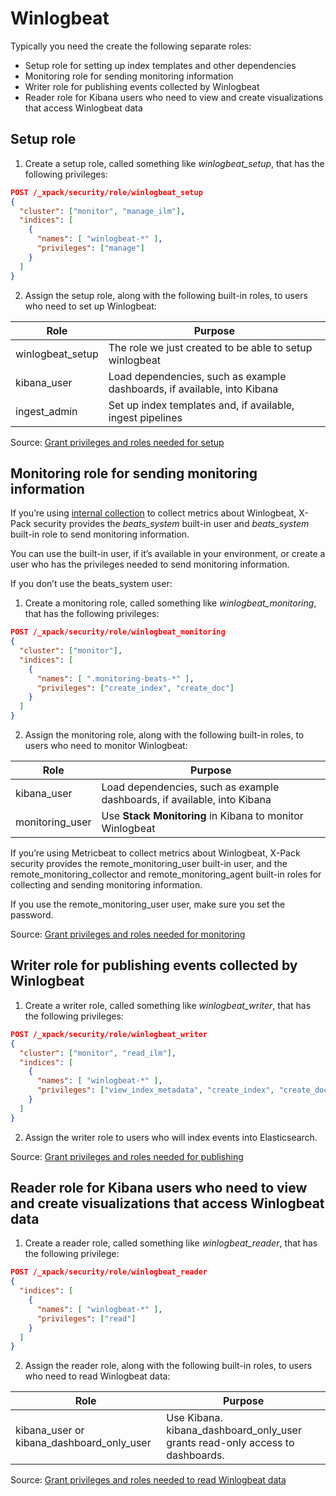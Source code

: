# Winlogbeat

Typically you need the create the following separate roles:

- Setup role for setting up index templates and other dependencies
- Monitoring role for sending monitoring information
- Writer role for publishing events collected by Winlogbeat
- Reader role for Kibana users who need to view and create visualizations that access Winlogbeat data

## Setup role
1. Create a setup role, called something like _winlogbeat_setup_, that has the following privileges:

```json
POST /_xpack/security/role/winlogbeat_setup
{
  "cluster": ["monitor", "manage_ilm"],
  "indices": [
    {
      "names": [ "winlogbeat-*" ],
      "privileges": ["manage"]
    }
  ]
}
```

2. Assign the setup role, along with the following built-in roles, to users who need to set up Winlogbeat:

| Role  | Purpose  |
|---|---|
| winlogbeat_setup | The role we just created to be able to setup winlogbeat|
| kibana_user | Load dependencies, such as example dashboards, if available, into Kibana | 
| ingest_admin | Set up index templates and, if available, ingest pipelines |

Source: [Grant privileges and roles needed for setup](https://www.elastic.co/guide/en/beats/winlogbeat/current/feature-roles.html#privileges-to-setup-beats)

## Monitoring role for sending monitoring information

If you’re using [internal collection](https://www.elastic.co/guide/en/beats/winlogbeat/current/monitoring-internal-collection.html) to collect metrics about Winlogbeat, X-Pack security provides the _beats_system_ built-in user and _beats_system_ built-in role to send monitoring information. 

You can use the built-in user, if it’s available in your environment, or create a user who has the privileges needed to send monitoring information.

If you don’t use the beats_system user:

1. Create a monitoring role, called something like _winlogbeat_monitoring_, that has the following privileges:

```json
POST /_xpack/security/role/winlogbeat_monitoring
{
  "cluster": ["monitor"],
  "indices": [
    {
      "names": [ ".monitoring-beats-*" ],
      "privileges": ["create_index", "create_doc"]
    }
  ]
}
```

2. Assign the monitoring role, along with the following built-in roles, to users who need to monitor Winlogbeat:

| Role  | Purpose  |
|---|---|
| kibana_user | Load dependencies, such as example dashboards, if available, into Kibana | 
| monitoring_user | Use **Stack Monitoring** in Kibana to monitor Winlogbeat |

If you’re using Metricbeat to collect metrics about Winlogbeat, X-Pack security provides the remote_monitoring_user built-in user, and the remote_monitoring_collector and remote_monitoring_agent built-in roles for collecting and sending monitoring information. 

If you use the remote_monitoring_user user, make sure you set the password.

Source: [Grant privileges and roles needed for monitoring](https://www.elastic.co/guide/en/beats/winlogbeat/current/feature-roles.html#privileges-to-publish-monitoring)


## Writer role for publishing events collected by Winlogbeat
1. Create a writer role, called something like *winlogbeat_writer*, that has the following privileges:

```json
POST /_xpack/security/role/winlogbeat_writer
{
  "cluster": ["monitor", "read_ilm"],
  "indices": [
    {
      "names": [ "winlogbeat-*" ],
      "privileges": ["view_index_metadata", "create_index", "create_doc"]
    }
  ]
}
```
2. Assign the writer role to users who will index events into Elasticsearch. 

Source: [Grant privileges and roles needed for publishing](https://www.elastic.co/guide/en/beats/winlogbeat/current/feature-roles.html#privileges-to-publish-events)

## Reader role for Kibana users who need to view and create visualizations that access Winlogbeat data

1. Create a reader role, called something like _winlogbeat_reader_, that has the following privilege:

```json
POST /_xpack/security/role/winlogbeat_reader
{
  "indices": [
    {
      "names": [ "winlogbeat-*" ],
      "privileges": ["read"]
    }
  ]
}
```

2. Assign the reader role, along with the following built-in roles, to users who need to read Winlogbeat data:

| Role  | Purpose  |
|---|---|
| kibana_user or kibana_dashboard_only_user| Use Kibana. kibana_dashboard_only_user grants read-only access to dashboards. |

Source: [Grant privileges and roles needed to read Winlogbeat data](https://www.elastic.co/guide/en/beats/winlogbeat/current/feature-roles.html#kibana-user-privileges)

